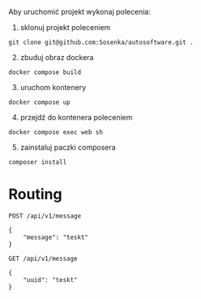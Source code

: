 Aby uruchomić projekt wykonaj polecenia:


1. sklonuj projekt poleceniem 
```
git clone git@github.com:Sosenka/autosoftware.git .
```
2. zbuduj obraz dockera
```
docker compose build
```
3. uruchom kontenery

```
docker compose up 
```
4. przejdź do kontenera poleceniem
```
docker compose exec web sh
```
5. zainstaluj paczki composera
```angular2html
composer install
```

 # Routing

```
POST /api/v1/message

{
    "message": "teskt"
}

GET /api/v1/message

{
    "uuid": "teskt"
}

```